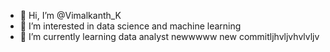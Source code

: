 - 👋 Hi, I’m @Vimalkanth_K
- 👀 I’m interested in data science and machine learning
- 🌱 I’m currently learning data analyst newwwww
new commitljhvljvhvlvljv
<!---
Vimalkanthkkkkk/Vimalkanthkkkkk is a ✨ special ✨ repository because its `README.md` (this file) appears on your GitHub profile.
You can click the Preview link to take a look at your changes.
--->
